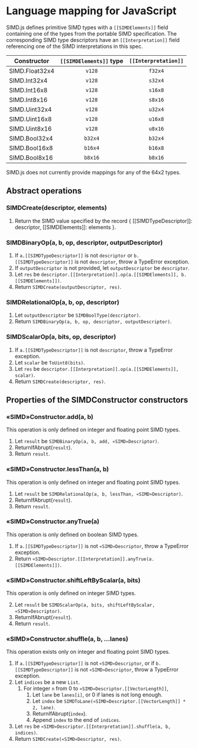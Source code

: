 # Language mapping for JavaScript

SIMD.js defines primitive SIMD types with a `[[SIMDElements]]` field containing
one of the types from the portable SIMD specification. The corresponding SIMD
type descriptors have an `[[Interpretation]]` field referencing one of the SIMD
interpretations in this spec.

| Constructor    | `[[SIMDElements]]` type | `[[Interpretation]]` |
|----------------|:-----------------------:|:--------------------:|
| SIMD.Float32x4 | `v128`                  | `f32x4`              |
| SIMD.Int32x4   | `v128`                  | `s32x4`              |
| SIMD.Int16x8   | `v128`                  | `s16x8`              |
| SIMD.Int8x16   | `v128`                  | `s8x16`              |
| SIMD.Uint32x4  | `v128`                  | `u32x4`              |
| SIMD.Uint16x8  | `v128`                  | `u16x8`              |
| SIMD.Uint8x16  | `v128`                  | `u8x16`              |
| SIMD.Bool32x4  | `b32x4`                 | `b32x4`              |
| SIMD.Bool16x8  | `b16x4`                 | `b16x8`              |
| SIMD.Bool8x16  | `b8x16`                 | `b8x16`              |

SIMD.js does not currently provide mappings for any of the 64x2 types.

## Abstract operations

### SIMDCreate(descriptor, elements)

1. Return the SIMD value specified by the record { [[SIMDTypeDescriptor]]: descriptor, [[SIMDElements]]: elements }.

### SIMDBinaryOp(a, b, op, descriptor, outputDescriptor)

1. If `a.[[SIMDTypeDescriptor]]` is not `descriptor` or `b.[[SIMDTypeDescriptor]]` is not `descriptor`, throw a TypeError exception.
2. If `outputDescriptor` is not provided, let `outputDescriptor` be `descriptor`.
3. Let `res` be `descriptor.[[Interpretation]].op(a.[[SIMDElements]], b.[[SIMDElements]])`.
4. Return `SIMDCreate(outputDescriptor, res)`.

### SIMDRelationalOp(a, b, op, descriptor)

1. Let `outputDescriptor` be `SIMDBoolType(descriptor)`.
2. Return `SIMDBinaryOp(a, b, op, descriptor, outputDescriptor)`.

### SIMDScalarOp(a, bits, op, descriptor)

1. If `a.[[SIMDTypeDescriptor]]` is not `descriptor`, throw a TypeError exception.
2. Let `scalar` be `ToUint8(bits)`.
3. Let `res` be `descriptor.[[Interpretation]].op(a.[[SIMDElements]], scalar)`.
4. Return `SIMDCreate(descriptor, res)`.

## Properties of the SIMDConstructor constructors

### «SIMD»Constructor.add(a, b)

This operation is only defined on integer and floating point SIMD types.

1. Let `result` be `SIMDBinaryOp(a, b, add, «SIMD»Descriptor)`.
2. ReturnIfAbrupt(`result`).
3. Return `result`.

### «SIMD»Constructor.lessThan(a, b)

This operation is only defined on integer and floating point SIMD types.

1. Let `result` be `SIMDRelationalOp(a, b, lessThan, «SIMD»Descriptor)`.
2. ReturnIfAbrupt(`result`).
3. Return `result`.

### «SIMD»Constructor.anyTrue(a)

This operation is only defined on boolean SIMD types.

1. If `a.[[SIMDTypeDescriptor]]` is not `«SIMD»Descriptor`, throw a TypeError exception.
2. Return `«SIMD»Descriptor.[[Interpretation]].anyTrue(a.[[SIMDElements]])`.

### «SIMD»Constructor.shiftLeftByScalar(a, bits)

This operation is only defined on integer SIMD types.

2. Let `result` be `SIMDScalarOp(a, bits, shiftLeftByScalar, «SIMD»Descriptor)`.
3. ReturnIfAbrupt(`result`).
4. Return `result`.

### «SIMD»Constructor.shuffle(a, b, ...lanes)

This operation exists only on integer and floating point SIMD types.

1. If `a.[[SIMDTypeDescriptor]]` is not `«SIMD»Descriptor`, or if
   `b.[[SIMDTypeDescriptor]]` is not `«SIMD»Descriptor`, throw a TypeError
   exception.
2. Let `indices` be a new `List`.
    1.  For integer `n` from 0 to `«SIMD»Descriptor.[[VectorLength]]`,
        1. Let `lane` be `lanes[i]`, or 0 if lanes is not long enough.
        2. Let `index` be `SIMDToLane(«SIMD»Descriptor.[[VectorLength]] * 2, lane)`.
        3. ReturnIfAbrupt(`index`).
        4. Append `index` to the end of `indices`.
3. Let `res` be `«SIMD»Descriptor.[[Interpretation]].shuffle(a, b, indices)`.
4. Return `SIMDCreate(«SIMD»Descriptor, res)`.

### 
